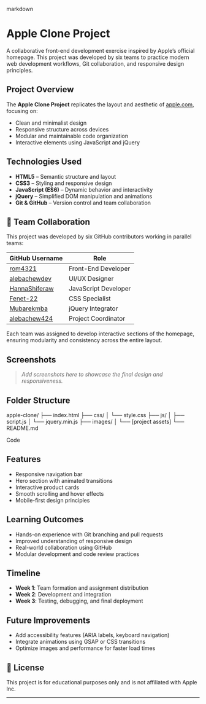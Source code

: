 markdown
#  Apple Clone Project

A collaborative front-end development exercise inspired by Apple’s official homepage. This project was developed by six teams to practice modern web development workflows, Git collaboration, and responsive design principles.

##  Project Overview

The **Apple Clone Project** replicates the layout and aesthetic of [apple.com](https://www.apple.com), focusing on:
- Clean and minimalist design
- Responsive structure across devices
- Modular and maintainable code organization
- Interactive elements using JavaScript and jQuery

##  Technologies Used

- **HTML5** – Semantic structure and layout
- **CSS3** – Styling and responsive design
- **JavaScript (ES6)** – Dynamic behavior and interactivity
- **jQuery** – Simplified DOM manipulation and animations
- **Git & GitHub** – Version control and team collaboration

## 👥 Team Collaboration

This project was developed by six GitHub contributors working in parallel teams:

| GitHub Username | Role |
|-----------------|------|
| [rom4321](https://github.com/rom4321) | Front-End Developer |
| [alebachewdev](https://github.com/alebachewdev) | UI/UX Designer |
| [HannaShiferaw](https://github.com/HannaShiferaw) | JavaScript Developer |
| [Fenet-22](https://github.com/Fenet-22) | CSS Specialist |
| [Mubarekmba](https://github.com/Mubarekmba) | jQuery Integrator |
| [alebachew424](https://github.com/alebachew424) | Project Coordinator |

Each team was assigned to develop interactive sections of the homepage, ensuring modularity and consistency across the entire layout.

##  Screenshots

> _Add screenshots here to showcase the final design and responsiveness._

##  Folder Structure

apple-clone/ ├── index.html ├── css/ │ └── style.css ├── js/ │ ├── script.js │ └── jquery.min.js ├── images/ │ └── [project assets] └── README.md

Code

##  Features

- Responsive navigation bar
- Hero section with animated transitions
- Interactive product cards
- Smooth scrolling and hover effects
- Mobile-first design principles

##  Learning Outcomes

- Hands-on experience with Git branching and pull requests
- Improved understanding of responsive design
- Real-world collaboration using GitHub
- Modular development and code review practices

##  Timeline

- **Week 1**: Team formation and assignment distribution
- **Week 2**: Development and integration
- **Week 3**: Testing, debugging, and final deployment

##  Future Improvements

- Add accessibility features (ARIA labels, keyboard navigation)
- Integrate animations using GSAP or CSS transitions
- Optimize images and performance for faster load times

## 📄 License

This project is for educational purposes only and is not affiliated with Apple Inc.

---
